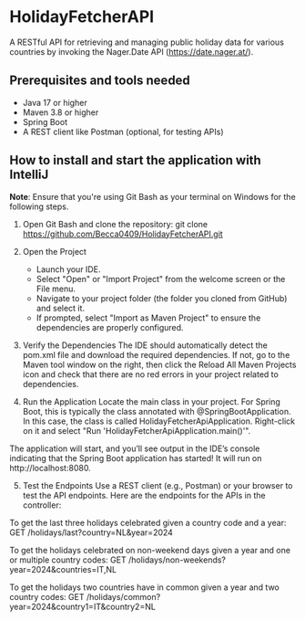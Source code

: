# HolidayFetcherAPI
A RESTful API for retrieving and managing public holiday data for various countries by invoking the Nager.Date API (https://date.nager.at/).

## Prerequisites and tools needed

- Java 17 or higher
- Maven 3.8 or higher
- Spring Boot
- A REST client like Postman (optional, for testing APIs)

## How to install and start the application with IntelliJ

**Note**: Ensure that you're using Git Bash as your terminal on Windows for the following steps.

1. Open Git Bash and clone the repository:
   git clone https://github.com/Becca0409/HolidayFetcherAPI.git

2. Open the Project
   - Launch your IDE.
   - Select "Open" or "Import Project" from the welcome screen or the File menu.
   - Navigate to your project folder (the folder you cloned from GitHub) and select it.
   - If prompted, select "Import as Maven Project" to ensure the dependencies are properly configured.

3. Verify the Dependencies
The IDE should automatically detect the pom.xml file and download the required dependencies. If not, go to the Maven tool window on the right, then click the Reload All Maven Projects icon and check that there are no red errors in your project related to dependencies.

4. Run the Application
Locate the main class in your project. For Spring Boot, this is typically the class annotated with @SpringBootApplication. In this case, the class is called HolidayFetcherApiApplication.
Right-click on it and select "Run 'HolidayFetcherApiApplication.main()'". 

The application will start, and you’ll see output in the IDE’s console indicating that the Spring Boot application has started!
It will run on http://localhost:8080.

5. Test the Endpoints
Use a REST client (e.g., Postman) or your browser to test the API endpoints. Here are the endpoints for the APIs in the controller:

To get the last three holidays celebrated given a country code and a year:
GET /holidays/last?country=NL&year=2024

To get the holidays celebrated on non-weekend days given a year and one or multiple country codes:
GET /holidays/non-weekends?year=2024&countries=IT,NL

To get the holidays two countries have in common given a year and two country codes:
GET /holidays/common?year=2024&country1=IT&country2=NL
